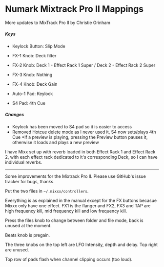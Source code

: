Numark Mixtrack Pro II Mappings
===============================
More updates to MixTrack Pro II by Christie Grinham

##### Keys
* Keylock Button: Slip Mode
* FX-1 Knob: Deck filter
* FX-2 Knob: Deck 1 - Effect Rack 1 Super / Deck 2 - Effect Rack 2 Super
* FX-3 Knob: Nothing
* FX-4 Knob: Deck Gain

* Auto-1 Pad: Keylock
* S4 Pad: 4th Cue

##### Changes

* Keylock has been moved to S4 pad so it is easier to access
* Removed Hotcue delete mode as I never used it, S4 now sets/plays 4th Cue
*If a preview is playing, pressing the Preview button pauses it, otherwise it loads and plays a new preview

I have Mixx set up with reverb loaded in both Effect Rack 1 and Effect Rack 2, with each effect rack dedicated to it's corresponding Deck, so I can have individual reverbs.

-----
Some improvements for the Mixtrack Pro II. Please use GitHub's issue tracker
for bugs, thanks.

Put the two files in `~/.mixxx/controllers`.

Everything is as explained in the manual except for the FX buttons becasue
Mixxx only have one effect. FX1 is the flanger and FX2, FX3 and TAP are
high frequency kill, mid frequency kill and low frequency kill.

Press the files knob to change between folder and file mode, back is unused
at the moment.

Beats knob is pregain.

The three knobs on the top left are LFO Intensity, depth and delay. Top
right are unused.

Top row of pads flash when channel clipping occurs (too loud).
